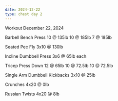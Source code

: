 ```yaml
---
date: 2024-12-22
type: chest day 2
---
```

Workout December 22, 2024

Barbell Bench Press
10 @ 135lb
10 @ 185lb
7 @ 185lb

Seated Pec Fly
3x10 @ 130lb

Incline Dumbbell Press
3x6 @ 65lb each

Tricep Press Down
12 @ 65lb
10 @ 72.5lb
10 @ 72.5lb

Single Arm Dumbbell Kickbacks
3x10 @ 25lb

Crunches
4x20 @ 0lb

Russian Twists
4x20 @ 8lb